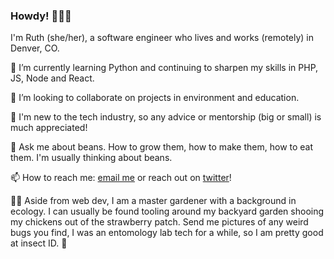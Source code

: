 ### Howdy! 👋👩‍💻
I'm Ruth (she/her), a software engineer who lives and works (remotely) in Denver, CO.

🌱
I’m currently learning Python and continuing to sharpen my skills in PHP, JS, Node and React.

👯
I’m looking to collaborate on projects in environment and education.


🤔
I'm new to the tech industry, so any advice or mentorship (big or small) is much appreciated!


💬
Ask me about beans. How to grow them, how to make them, how to eat them. I'm usually thinking about beans.


📫
How to reach me: [email me](mailto:rpoliakon@gmail.com) or reach out on [twitter](https://twitter.com/ruthpoliakon)!


👩‍🌾
Aside from web dev, I am a master gardener with a background in ecology. I can usually be found tooling around my backyard garden shooing my chickens out of the strawberry patch. Send me pictures of any weird bugs you find, I was an entomology lab tech for a while, so I am pretty good at insect ID. 🐛
